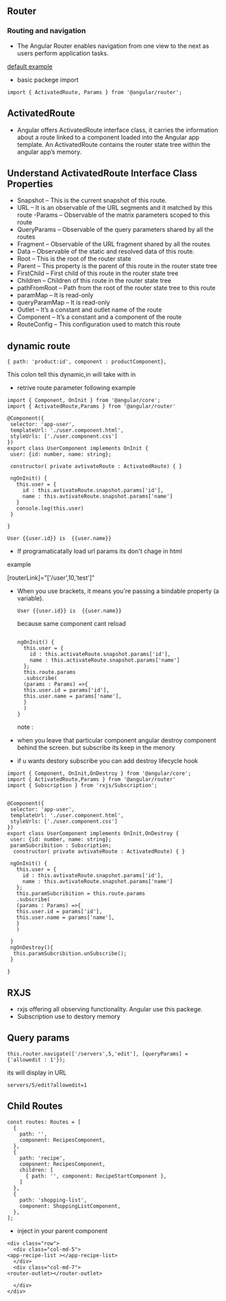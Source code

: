 ## Router

### Routing and navigation
 - The Angular Router enables navigation from one view to the next as users perform application tasks.
 
[default example ](https://angular.io/generated/live-examples/router/stackblitz)

- basic packege import

```
import { ActivatedRoute, Params } from '@angular/router';
```
## ActivatedRoute
- Angular offers ActivatedRoute interface class, it carries the information about a route linked to a component loaded into the Angular app template. An ActivatedRoute contains the router state tree within the angular app’s memory.

## Understand ActivatedRoute Interface Class Properties

- Snapshot – This is the current snapshot of this route.
- URL – It is an observable of the URL segments and it matched by this route
-Params – Observable of the matrix parameters scoped to this route
- QueryParams – Observable of the query parameters shared by all the routes
- Fragment – Observable of the URL fragment shared by all the routes
- Data – Observable of the static and resolved data of this route.
- Root – This is the root of the router state
- Parent – This property is the parent of this route in the router state tree
- FirstChild – First child of this route in the router state tree
- Children – Children of this route in the router state tree
- pathFromRoot – Path from the root of the router state tree to this route
- paramMap – It is read-only
- queryParamMap – It is read-only
- Outlet – It’s a constant and outlet name of the route
- Component – It’s a constant and a component of the route
- RouteConfig – This configuration used to match this route

## dynamic route
 ```
 { path: 'product:id', component : productComponent},
 ```
 This colon tell this dynamic,in will take with in 
 
 - retrive route parameter following example
 
 ```
 import { Component, OnInit } from '@angular/core';
import { ActivatedRoute,Params } from '@angular/router'

@Component({
  selector: 'app-user',
  templateUrl: './user.component.html',
  styleUrls: ['./user.component.css']
})
export class UserComponent implements OnInit {
  user: {id: number, name: string};

  constructor( private avtivateRoute : ActivatedRoute) { }

  ngOnInit() {
    this.user = {
      id : this.avtivateRoute.snapshot.params['id'],
      name : this.avtivateRoute.snapshot.params['name']
    }
    console.log(this.user)
  }

}
 ```
 
 ```
 User {{user.id}} is  {{user.name}}
 ```
 
  - If programaticatally load url params its don't chage in html
  
example 

[routerLink]="['/user',10,'test']"


- When you use brackets, it means you're passing a bindable property (a variable).

  ```
  User {{user.id}} is  {{user.name}}
  ```
  
  because same component cant reload 
  
  ```
  
  ngOnInit() {
    this.user = {
      id : this.activateRoute.snapshot.params['id'],
      name : this.activateRoute.snapshot.params['name']
    };
    this.route.params
    .subscribe(
    (params : Params) =>{
    this.user.id = params['id'],
    this.user.name = params['name'],
    }
    )
  }

  ```
  note : 
 - when you leave that particular component angular destroy component behind the screen. but subscribe its keep in the menory
 - if u wants destory subscribe you can add destroy lifecycle hook
 
 ```
import { Component, OnInit,OnDestroy } from '@angular/core';
import { ActivatedRoute,Params } from '@angular/router'
import { Subscription } from 'rxjs/Subscription';


@Component({
  selector: 'app-user',
  templateUrl: './user.component.html',
  styleUrls: ['./user.component.css']
})
export class UserComponent implements OnInit,OnDestroy {
  user: {id: number, name: string};
  paramSubcribition : Subscription;
   constructor( private avtivateRoute : ActivatedRoute) { }

  ngOnInit() {
    this.user = {
      id : this.avtivateRoute.snapshot.params['id'],
      name : this.avtivateRoute.snapshot.params['name']
    };
    this.paramSubcribition = this.route.params
    .subscribe(
    (params : Params) =>{
    this.user.id = params['id'],
    this.user.name = params['name'],
    }
    )
    
  }
  ngOnDestroy(){
   this.paramSubcribition.unSubscribe();
  }

}
 ```
## RXJS
 - rxjs offering all observing functionality. Angular use this packege.
 - Subscription use to destory memory
 
 ## Query params
 
 ```
 this.router.navigate(['/servers',5,'edit'], [queryParams] = {'allowedit : 1'});
 ```
 
 its will display in URL 
 
 ```
 servers/5/edit?allowedit=1
 ```
 
 ## Child Routes

```
const routes: Routes = [
  {
    path: '',
    component: RecipesComponent,
  },
  {
    path: 'recipe',
    component: RecipesComponent,
    children: [
      { path: '', component: RecipeStartComponent },
    ]
  },
  {
    path: 'shopping-list',
    component: ShoppingListComponent,
  },
];
```
- inject <router-outlet></router-outlet> in your parent component

```
<div class="row">
  <div class="col-md-5">
<app-recipe-list ></app-recipe-list>
  </div>
  <div class="col-md-7">
<router-outlet></router-outlet>

  </div>
</div>
```
 
